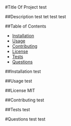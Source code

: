#Title Of Project test

##Description 
test
tet
test
test

##Table of Contents 

- [Installation](#installation)
- [Usage](#usage)
- [Contributing](#contributing)
- [License](#license)
- [Tests](#tests)
- [Questions](#questions)

##Installation 
test

##Usage 
test

##License 
MIT

##Contributing 
test

##Tests 
test

#Questions 
test
test

